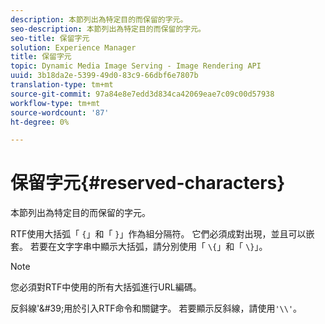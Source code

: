 ```yaml
---
description: 本節列出為特定目的而保留的字元。
seo-description: 本節列出為特定目的而保留的字元。
seo-title: 保留字元
solution: Experience Manager
title: 保留字元
topic: Dynamic Media Image Serving - Image Rendering API
uuid: 3b18da2e-5399-49d0-83c9-66dbf6e7807b
translation-type: tm+mt
source-git-commit: 97a84e8e7edd3d834ca42069eae7c09c00d57938
workflow-type: tm+mt
source-wordcount: '87'
ht-degree: 0%

---
```



# 保留字元{#reserved-characters}

本節列出為特定目的而保留的字元。

RTF使用大括弧「 `{`」和「 `}`」作為組分隔符。 它們必須成對出現，並且可以嵌套。 若要在文字字串中顯示大括弧，請分別使用「 `\{`」和「 `\}`」。

>[!NOTE]
>
>您必須對RTF中使用的所有大括弧進行URL編碼。

反斜線&#39;\&#39;用於引入RTF命令和關鍵字。 若要顯示反斜線，請使用`'\\'`。
